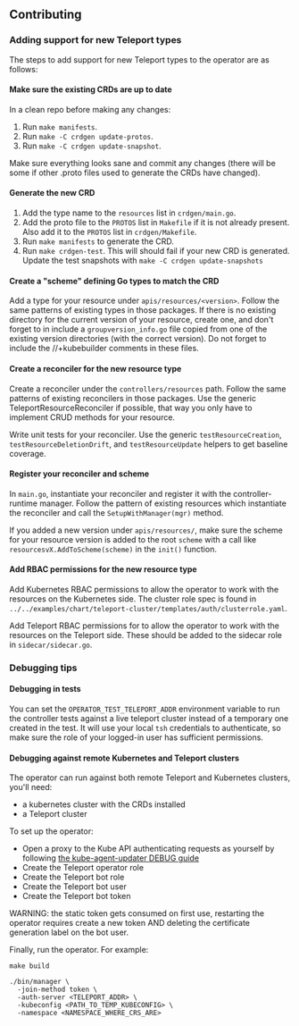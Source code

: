 ## Contributing

### Adding support for new Teleport types

The steps to add support for new Teleport types to the operator are as follows:

#### Make sure the existing CRDs are up to date

In a clean repo before making any changes:

1. Run `make manifests`.
2. Run `make -C crdgen update-protos`.
3. Run `make -C crdgen update-snapshot`.

Make sure everything looks sane and commit any changes (there will be some if
other .proto files used to generate the CRDs have changed).

#### Generate the new CRD

1. Add the type name to the `resources` list in `crdgen/main.go`.
2. Add the proto file to the `PROTOS` list in `Makefile` if it is not
   already present. Also add it to the `PROTOS` list in `crdgen/Makefile`.
3. Run `make manifests` to generate the CRD.
4. Run `make crdgen-test`. This will should fail if your new CRD is generated.
   Update the test snapshots with `make -C crdgen update-snapshots`

#### Create a "scheme" defining Go types to match the CRD

Add a type for your resource under `apis/resources/<version>`.
Follow the same patterns of existing types in those packages.
If there is no existing directory for the current version of your resource,
create one, and don't forget to in include a `groupversion_info.go` file copied
from one of the existing version directories (with the correct version).
Do not forget to include the //+kubebuilder comments in these files.

#### Create a reconciler for the new resource type

Create a reconciler under the `controllers/resources` path.
Follow the same patterns of existing reconcilers in those packages.
Use the generic TeleportResourceReconciler if possible, that way you only have
to implement CRUD methods for your resource.

Write unit tests for your reconciler. Use the generic `testResourceCreation`,
`testResourceDeletionDrift`, and `testResourceUpdate` helpers to get baseline
coverage.

#### Register your reconciler and scheme

In `main.go`, instantiate your reconciler and register it with the
controller-runtime manager.
Follow the pattern of existing resources which instantiate the reconciler and
call the `SetupWithManager(mgr)` method.

If you added a new version under `apis/resources/`, make sure the scheme for
your resource version is added to the root `scheme` with a call like
`resourcesvX.AddToScheme(scheme)` in the `init()` function.

#### Add RBAC permissions for the new resource type

Add Kubernetes RBAC permissions to allow the operator to work with the resources
on the Kubernetes side.
The cluster role spec is found in  `../../examples/chart/teleport-cluster/templates/auth/clusterrole.yaml`.

Add Teleport RBAC permissions for to allow the operator to work with the
resources on the Teleport side.
These should be added to the sidecar role in `sidecar/sidecar.go`.

### Debugging tips

#### Debugging in tests

You can set the `OPERATOR_TEST_TELEPORT_ADDR` environment variable to run the
controller tests against a live teleport cluster instead of a temporary one
created in the test. It will use your local `tsh` credentials to authenticate,
so make sure the role of your logged-in user has sufficient permissions.

#### Debugging against remote Kubernetes and Teleport clusters

The operator can run against both remote Teleport and Kubernetes clusters,
you'll need:

- a kubernetes cluster with the CRDs installed
- a Teleport cluster

To set up the operator:

- Open a proxy to the Kube API authenticating requests as yourself by following
  [the kube-agent-updater DEBUG guide](./../kube-agent-updater/DEBUG.md)
- Create the Teleport operator role
- Create the Teleport bot role
- Create the Teleport bot user
- Create the Teleport bot token

WARNING: the static token gets consumed on first use, restarting the operator
requires create a new token AND deleting the certificate generation label on
the bot user.

Finally, run the operator. For example:

```shell
make build

./bin/manager \
  -join-method token \
  -auth-server <TELEPORT_ADDR> \
  -kubeconfig <PATH_TO_TEMP_KUBECONFIG> \
  -namespace <NAMESPACE_WHERE_CRS_ARE>
```
